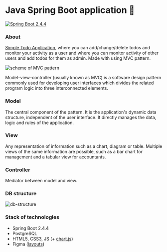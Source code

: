 # Java Spring Boot application 🍃
[![Spring Boot 2.4.4](https://img.shields.io/badge/spring%20boot-2.4.4-brightgreen)](https://spring.io/projects/spring-boot)
### About
[Simple Todo Application](https://todo--spring--boot.herokuapp.com/registration), where you can add/change/delete todos and monitor your activity as a user and where you can monitor activity of other users and add todos for them as admin. Made with using MVC pattern.

![scheme of MVC pattern](https://webshake.ru/uploads/img/5403ce7c3097a47f7cb29cebc78e67c56922005150178bf75da404440c422f96.png)

Model–view–controller (usually known as MVC) is a software design pattern commonly used for developing user interfaces which divides the related program logic into three interconnected elements.

### Model
The central component of the pattern. It is the application's dynamic data structure, independent of the user interface. It directly manages the data, logic and rules of the application.
### View
Any representation of information such as a chart, diagram or table. Multiple views of the same information are possible, such as a bar chart for management and a tabular view for accountants.
### Controller
Mediator between model and view.
### DB structure 
![db-structure](https://sun9-34.userapi.com/impg/PGQqoLtW_pvtZZJ_rFb3aj4SMArISk1V_sfO9g/klT62yot9vs.jpg?size=925x558&quality=96&sign=b85765a007a9b831458dab3889978298&type=album)
### Stack of technologies 
* Spring Boot 2.4.4
* PostgreSQL
* HTML5, CSS3, JS (+ [chart.js](https://www.chartjs.org/))
* Figma ([layouts](https://www.figma.com/file/laW5XOXLXdCdLVt1Ma4DXa/Semester-Work))
